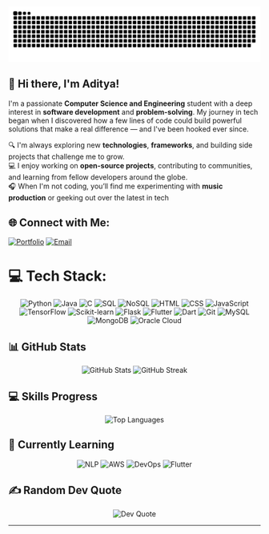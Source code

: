 <div align = "center">
  
  ![snake gif](https://github.com/adityasync/adityasync/blob/output/github-snake-dark.svg)
  
</div>



## 👋 Hi there, I'm Aditya!

I'm a passionate **Computer Science and Engineering** student with a deep interest in **software development** and **problem-solving**.
My journey in tech began when I discovered how a few lines of code could build powerful solutions that make a real difference — and I've been hooked ever since.

🔍 I'm always exploring new **technologies**, **frameworks**, and building side projects that challenge me to grow.<br>
💻 I enjoy working on **open-source projects**, contributing to communities, and learning from fellow developers around the globe.<br>
🎧 When I'm not coding, you’ll find me experimenting with **music production** or geeking out over the latest in tech<br>


## 🌐 Connect with Me:

[![Portfolio](https://img.shields.io/badge/Portfolio-Visit-orange)](https://adityasync.github.io/portfolio-web/)
[![Email](https://img.shields.io/badge/Email-Contact-red)](mailto:adityabuilds@outlook.com)

# 💻 Tech Stack:
<div align="center">
  <img src="https://img.shields.io/badge/Python-3776AB?style=for-the-badge&logo=python&logoColor=white" alt="Python" />
  <img src="https://img.shields.io/badge/Java-ED8B00?style=for-the-badge&logo=java&logoColor=white" alt="Java" />
  <img src="https://img.shields.io/badge/C-00599C?style=for-the-badge&logo=c&logoColor=white" alt="C" />
  <img src="https://img.shields.io/badge/SQL-4479A1?style=for-the-badge&logo=mysql&logoColor=white" alt="SQL" />
  <img src="https://img.shields.io/badge/NoSQL-4DB33D?style=for-the-badge&logo=mongodb&logoColor=white" alt="NoSQL" />
  <img src="https://img.shields.io/badge/HTML5-E34F26?style=for-the-badge&logo=html5&logoColor=white" alt="HTML" />
  <img src="https://img.shields.io/badge/CSS3-1572B6?style=for-the-badge&logo=css3&logoColor=white" alt="CSS" />
  <img src="https://img.shields.io/badge/JavaScript-F7DF1E?style=for-the-badge&logo=javascript&logoColor=black" alt="JavaScript" />
  <img src="https://img.shields.io/badge/TensorFlow-FF6F00?style=for-the-badge&logo=tensorflow&logoColor=white" alt="TensorFlow" />
  <img src="https://img.shields.io/badge/scikit_learn-F7931E?style=for-the-badge&logo=scikit-learn&logoColor=white" alt="Scikit-learn" />
  <img src="https://img.shields.io/badge/Flask-000000?style=for-the-badge&logo=flask&logoColor=white" alt="Flask" />
  <img src="https://img.shields.io/badge/Flutter-02569B?style=for-the-badge&logo=flutter&logoColor=white" alt="Flutter" />
  <img src="https://img.shields.io/badge/Dart-0175C2?style=for-the-badge&logo=dart&logoColor=white" alt="Dart" />
  <img src="https://img.shields.io/badge/Git-F05032?style=for-the-badge&logo=git&logoColor=white" alt="Git" />
  <img src="https://img.shields.io/badge/MySQL-4479A1?style=for-the-badge&logo=mysql&logoColor=white" alt="MySQL" />
  <img src="https://img.shields.io/badge/MongoDB-47A248?style=for-the-badge&logo=mongodb&logoColor=white" alt="MongoDB" />
  <img src="https://img.shields.io/badge/Oracle_Cloud-F80000?style=for-the-badge&logo=oracle&logoColor=white" alt="Oracle Cloud" />
</div>

## 📊 GitHub Stats
<div align="center">
<!-- GitHub Stats --> 
<img src="https://github-readme-stats-sigma-five.vercel.app/api?username=adityasync&show_icons=true&theme=tokyonight&count_private=true&include_all_commits=true&hide_border=true&border_radius=10&custom_title=Aditya's%20GitHub%20Stats" alt="GitHub Stats" width="48%" /> <!-- GitHub Streak -->
<img src="https://github-readme-streak-stats.herokuapp.com/?user=adityasync&theme=tokyonight&hide_border=true&border_radius=10" alt="GitHub Streak" width="48%" />

</div>

## 💻 Skills Progress
<div align="center">
  <!-- GitHub Top Languages -->
  <img 
    src="https://github-readme-stats-sigma-five.vercel.app/api/top-langs/?username=adityasync&layout=compact&theme=tokyonight&hide_border=true&border_radius=10" 
    alt="Top Languages" 
    width="48%" 
  />
</div>



## 🌱 Currently Learning
<div align="center">
  <img src="https://img.shields.io/badge/NLP-4285F4?style=for-the-badge&logo=google-translate&logoColor=white" alt="NLP" />
  <img src="https://img.shields.io/badge/AWS-232F3E?style=for-the-badge&logo=amazon-aws&logoColor=white" alt="AWS" />
  <img src="https://img.shields.io/badge/DevOps-2496ED?style=for-the-badge&logo=docker&logoColor=white" alt="DevOps" />
  <img src="https://img.shields.io/badge/Flutter-02569B?style=for-the-badge&logo=flutter&logoColor=white" alt="Flutter" />
</div>

## ✍️ Random Dev Quote
<div align="center">
  <img src="https://quotes-github-readme.vercel.app/api?type=vertical&theme=radical" alt="Dev Quote" />
</div>

---

